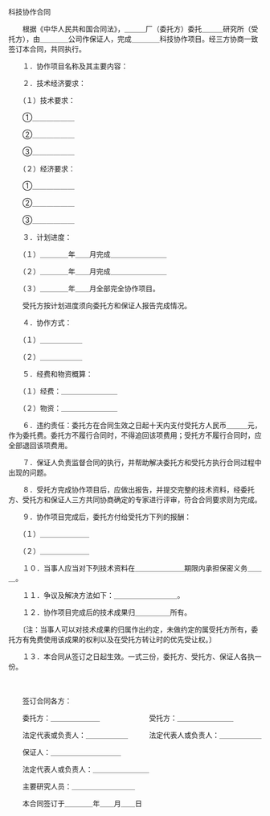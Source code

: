 



科技协作合同



 

　　根据《中华人民共和国合同法》，＿＿＿厂（委托方）委托＿＿＿研究所（受托方），由＿＿＿＿公司作保证人，完成＿＿＿＿科技协作项目。经三方协商一致签订本合同，共同执行。

　　１．协作项目名称及其主要内容：

　　２．技术经济要求：

　　（１）技术要求：

　　①＿＿＿＿＿＿

　　②＿＿＿＿＿＿

　　③＿＿＿＿＿＿

　　（２）经济要求：

　　①＿＿＿＿＿＿

　　②＿＿＿＿＿＿

　　③＿＿＿＿＿＿

　　３．计划进度：

　　（１）＿＿＿＿年＿＿月完成＿＿＿＿＿＿＿＿

　　（２）＿＿＿＿年＿＿月完成＿＿＿＿＿＿＿＿

　　（３）＿＿＿＿年＿＿月全部完全协作项目。

　　受托方按计划进度须向委托方和保证人报告完成情况。

　　４．协作方式：

　　（１）＿＿＿＿＿＿

　　（２）＿＿＿＿＿＿

　　５．经费和物资概算：

　　（１）经费：＿＿＿＿＿＿＿＿

　　（２）物资：＿＿＿＿＿＿＿＿

　　６．违约责任：委托方在合同生效之日起十天内支付受托方人民币＿＿＿元，作为委托费。委托方不履行合同时，不得追回该项费用；受托方不履行合同时，应全部退回该项费用。

　　７．保证人负责监督合同的执行，并帮助解决委托方和受托方执行合同过程中出现的问题。

　　８．受托方完成协作项目后，应做出报告，并提交完整的技术资料，经委托方、受托方和保证人三方共同协商确定的专家进行评审，符合合同要求则为完成。

　　９．协作项目完成后，委托方付给受托方下列的报酬：

　　（１）＿＿＿＿＿＿＿

　　（２）＿＿＿＿＿＿＿

　　１０．当事人应当对下列技术资料在＿＿＿＿＿＿＿期限内承担保密义务＿＿＿。

　　１１．争议及解决方法如下：＿＿＿＿＿＿＿＿＿。

　　１２．协作项目完成后的技术成果归＿＿＿＿＿所有。

　　〔注：当事人可以对技术成果的归属作出约定，未做约定的属受托方所有，委托方有免费使用该成果的权利以及在受托方转让时的优先受让权。〕

　　１３．本合同从签订之日起生效。一式三份，委托方、受托方、保证人各执一份。　　

　　

　　签订合同各方：　　

　　委托方：＿＿＿＿＿＿＿　　　　　　　受托方：＿＿＿＿＿＿＿＿

　　法定代表或负责人：＿＿＿＿＿＿　　　法定代表人或负责人：＿＿＿＿＿＿

　　保证人：＿＿＿＿＿＿＿＿＿＿

　　法定代表人或负责人：＿＿＿＿＿＿＿＿

　　主要研究人员：＿＿＿＿＿＿＿＿＿

　　本合同签订于＿＿＿＿年＿＿月＿＿日